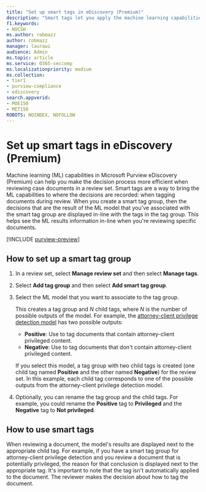 ```yaml
---
title: "Set up smart tags in eDiscovery (Premium)"
description: "Smart tags let you apply the machine learning capabilities when reviewing content in an eDiscovery (Premium) case. Use smart tag groups to display the results of machine learning detection models, such as the attorney-client privilege model."
f1.keywords:
- NOCSH
ms.author: robmazz
author: robmazz
manager: laurawi
audience: Admin
ms.topic: article
ms.service: O365-seccomp
ms.localizationpriority: medium
ms.collection:
- tier1
- purview-compliance
- ediscovery
search.appverid: 
- MOE150
- MET150
ROBOTS: NOINDEX, NOFOLLOW 
---
```


# Set up smart tags in eDiscovery (Premium)

Machine learning (ML) capabilities in Microsoft Purview eDiscovery (Premium) can help you make the decision process more efficient when reviewing case documents in a review set. Smart tags are a way to bring the ML capabilities to where the decisions are recorded: when tagging documents during review. When you create a smart tag group, then the decisions that are the result of the ML model that you've associated with the smart tag group are displayed in-line with the tags in the tag group. This helps see the ML results information in-line when you're reviewing specific documents.

[!INCLUDE [purview-preview](../includes/purview-preview.md)]

## How to set up a smart tag group

1. In a review set, select **Manage review set** and then select **Manage tags**.

2. Select **Add tag group** and then select **Add smart tag group**.

3. Select the ML model that you want to associate to the tag group.

   This creates a tag group and *N* child tags, where *N* is the number of possible outputs of the model. For example, the [attorney-client privilege detection model](ediscovery-attorney-privilege-detection.md) has two possible outputs:

   - **Positive**: Use to tag documents that contain attorney-client privileged content.
   - **Negative**: Use to tag documents that don't contain attorney-client privileged content.

    If you select this model, a tag group with two child tags is created (one child tag named **Positive** and the other named **Negative**) for the review set. In this example, each child tag corresponds to one of the possible outputs from the attorney-client privilege detection model.

4. Optionally, you can rename the tag group and the child tags. For example, you could rename the **Positive** tag to **Privileged** and the **Negative** tag to **Not privileged**.

## How to use smart tags

When reviewing a document, the model's results are displayed next to the appropriate child tag. For example, if you have a smart tag group for attorney-client privilege detection and you review a document that is potentially privileged, the reason for that conclusion is displayed next to the appropriate tag. It's important to note that the tag isn't automatically applied to the document. The reviewer makes the decision about how to tag the document.
